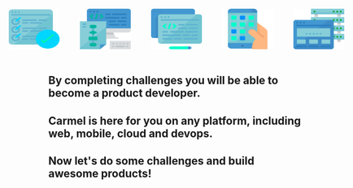 <div style='display: flex; justify-content: center; max-height: 120px;'>
<img src='/assets/challenges/checklist.svg' style='width: 100px; padding: 20px'>
<img src='/assets/challenges/coding.svg' style='width: 100px; padding: 20px'>
<img src='/assets/challenges/html.svg' style='width: 100px; padding: 20px'>
<img src='/assets/challenges/mobile-app.svg' style='width: 100px; padding: 20px'>
<img src='/assets/challenges/web-hosting.svg' style='width: 100px; padding: 20px'>
</div>

## By **completing challenges** you will be able to **become** a **product developer**.

## **Carmel** is here for you on **any platform**, including **web**, **mobile**, **cloud** and **devops**.

## Now let's do some challenges and build awesome products!
